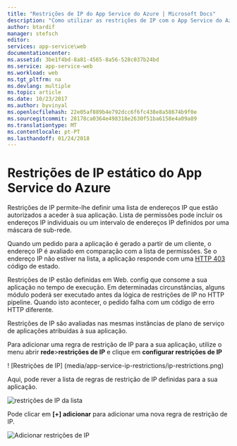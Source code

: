 ```yaml
---
title: "Restrições de IP do App Service do Azure | Microsoft Docs"
description: "Como utilizar as restrições de IP com o App Service do Azure"
author: btardif
manager: stefsch
editor: 
services: app-service\web
documentationcenter: 
ms.assetid: 3be1f4bd-8a81-4565-8a56-528c037b24bd
ms.service: app-service-web
ms.workload: web
ms.tgt_pltfrm: na
ms.devlang: multiple
ms.topic: article
ms.date: 10/23/2017
ms.author: byvinyal
ms.openlocfilehash: 22e05af889b4e792dcc6f6fc438e8a58674b9f0e
ms.sourcegitcommit: 28178ca0364e498318e2630f51ba6158e4a09a89
ms.translationtype: MT
ms.contentlocale: pt-PT
ms.lasthandoff: 01/24/2018
---
```

# <a name="azure-app-service-static-ip-restrictions"></a>Restrições de IP estático do App Service do Azure #

Restrições de IP permite-lhe definir uma lista de endereços IP que estão autorizados a aceder à sua aplicação. Lista de permissões pode incluir os endereços IP individuais ou um intervalo de endereços IP definidos por uma máscara de sub-rede.

Quando um pedido para a aplicação é gerado a partir de um cliente, o endereço IP é avaliado em comparação com a lista de permissões. Se o endereço IP não estiver na lista, a aplicação responde com uma [HTTP 403](https://en.wikipedia.org/wiki/HTTP_403) código de estado.

Restrições de IP estão definidas em Web. config que consome a sua aplicação no tempo de execução. Em determinadas circunstâncias, alguns módulo poderá ser executado antes da lógica de restrições de IP no HTTP pipeline. Quando isto acontecer, o pedido falha com um código de erro HTTP diferente.

Restrições de IP são avaliadas nas mesmas instâncias de plano de serviço de aplicações atribuídas à sua aplicação.

Para adicionar uma regra de restrição de IP para a sua aplicação, utilize o menu abrir **rede**>**restrições de IP** e clique em **configurar restrições de IP**

! [Restrições de IP] (media/app-service-ip-restrictions/ip-restrictions.png)

Aqui, pode rever a lista de regras de restrição de IP definidas para a sua aplicação.

![restrições de IP da lista](media/app-service-ip-restrictions/browse-ip-restrictions.png)

Pode clicar em **[+] adicionar** para adicionar uma nova regra de restrição de IP.

![Adicionar restrições de IP](media/app-service-ip-restrictions/add-ip-restrictions.png)
